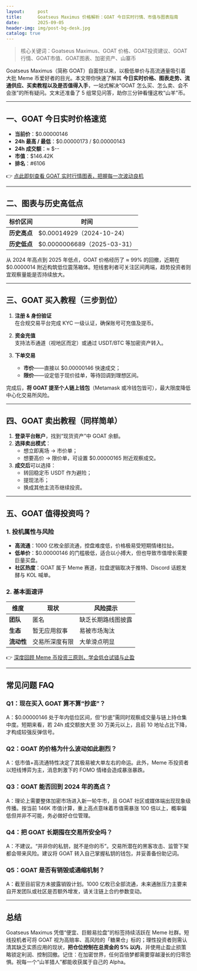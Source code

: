 ```yaml
---
layout:     post
title:      Goatseus Maximus 价格解析：GOAT 今日实时行情、市值与图表指南
date:       2025-09-05
header-img: img/post-bg-desk.jpg
catalog: true
---
```


> 核心关键词：Goatseus Maximus、GOAT 价格、GOAT投资建议、GOAT行情、GOAT市值、GOAT图表、加密资产、山寨币

Goatseus Maximus（简称 GOAT）自面世以来，以极低单价与高流通量吸引着大批 Meme 币爱好者的目光。本文带你快速了解其 **今日实时价格、图表走势、流通供应、买卖教程以及是否值得入手**，一站式解决“GOAT 怎么买、怎么卖、会不会涨”的所有疑问。文末还准备了 5 组常见问答，助你三分钟看懂这枚“山羊”币。

---

## 一、GOAT 今日实时价格速览

- **当前价**：$0.00000146  
- **24h 最高 / 最低**：$0.00000173 / $0.00000143  
- **24h 成交额**：≈ $--  
- **市值**：$146.42K  
- **排名**：#6106  

👉 [点此即刻查看 GOAT 实时行情图表，把握每一次波动良机](https://okxdog.com/)

---

## 二、图表与历史高低点

| 标价区间 | 时间 |
| --- | --- |
| **历史高点** | $0.00014929（2024-10-24） |
| **历史低点** | $0.0000006689（2025-03-31） |

从 2024 年高点到 2025 年低点，GOAT 价格经历了 ≈ 99% 的回撤，近期在 $0.0000014 附近构筑低位震荡箱体。短线套利者可关注区间两端，趋势投资者则宜观察量能是否持续放大。

---

## 三、GOAT 买入教程（三步到位）

1. **注册 & 身份验证**  
   在合规交易平台完成 KYC 一级认证，确保账号可充值及提币。

2. **资金充值**  
   支持法币通道（视地区而定）或通过 USDT/BTC 等加密资产转入。

3. **下单交易**  
   - **市价**——直接以 $0.00000146 快速成交；  
   - **限价**——设定低于现价挂单，等待回调到理想区间。

完成后，**将 GOAT 提至个人链上钱包**（Metamask 或冷钱包皆可），最大限度降低中心化交易所风险。

---

## 四、GOAT 卖出教程（同样简单）

1. **登录平台账户**，找到“现货资产”中 GOAT 余额。  
2. **选择卖出模式**：  
   - 想立即离场 → 市价单；  
   - 想要高价 → 限价单，可设置 $0.00000165 附近观察成交。  
3. **成交后**可以选择：  
   - 转回稳定币 USDT 作为避险；  
   - 提现法币；  
   - 换成其他主流币继续投资。

---

## 五、GOAT 值得投资吗？

### 1. 投机属性与风险

- **高流通**：1000 亿枚全部流通，控盘难度低，价格极易受短期情绪拉扯。  
- **低单价**：$0.00000146 的门槛极低，适合以小搏大，但也导致市值增长需要巨量买盘。  
- **社区热度**：GOAT 属于 Meme 赛道，拉盘逻辑取决于推特、Discord 话题发酵与 KOL 喊单。

### 2. 基本面速评

| 维度 | 现状 | 风险提示 |
| --- | --- | --- |
| **团队** | 匿名 | 缺乏长期路线图披露 |
| **生态** | 暂无应用叙事 | 易被市场淘汰 |
| **流动性** | 交易所深度有限 | 大单滑点明显 |

👉 [深度回顾 Meme 币投资三原则，学会低仓试错与止盈](https://okxdog.com/)

---

## 常见问题 FAQ

### Q1：现在买入 GOAT 算不算“抄底”？
A：$0.00000146 处于年内低位区间，但“抄底”需同时观察成交量与链上持仓集中度。短期来看，若 24h 成交额放大至 30 万美元以上，且前 10 地址占比下降，才构成较强反弹信号。

### Q2：GOAT 的价格为什么波动如此剧烈？
A：低市值+高流通特性决定了其极易被大单左右的命运。此外，Meme 币投资者以短线博弈为主，消息刺激下的 FOMO 情绪会造成暴涨暴跌。

### Q3：GOAT 能否回到 2024 年的高点？
A：理论上需要整体加密市场进入新一轮牛市，且 GOAT 社区或媒体端出现现象级传播。按当前 146K 市值计算，重上高点意味着市值需暴涨 100 倍以上，概率偏低但并非不可能，务必做好仓位管理。

### Q4：把 GOAT 长期囤在交易所安全吗？
A：不建议。“并非你的私钥，就不是你的币”。交易所潜在的黑客攻击、监管下架都会带来风险。建议将 GOAT 转入自己掌握私钥的钱包，并妥善备份助记词。

### Q5：GOAT 是否有销毁或通缩机制？
A：截至目前官方未披露销毁计划。1000 亿枚已全部流通，未来通胀压力主要来自开发团队或社区是否额外增发，请关注链上合约参数变动。

---

## 总结

Goatseus Maximus 凭借“便宜、巨鲸易拉盘”的标签持续活跃在 Meme 社群。短线投机者可将 GOAT 视为高赔率、高风险的「糖果仓」标的；理性投资者则需认清其缺乏实质应用的现状，**把仓位控制在总资金的 5% 以内**，并使用止盈止损策略锁定利润、控制回撤。记住：在加密世界，任何百倍梦都需要穿越漫长的归零恐惧。祝每一个“山羊猎人”都能收获属于自己的 Alpha。
